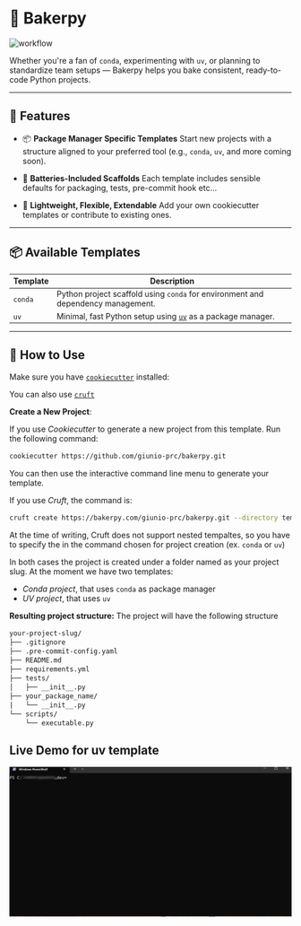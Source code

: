 # 🧁 Bakerpy

![workflow](https://github.com/giunio-prc/bakerpy/actions/workflows/main.yml/badge.svg)

Whether you're a fan of `conda`, experimenting with `uv`, or planning to standardize team setups — Bakerpy helps you bake consistent, ready-to-code Python projects.

---

## 🚀 Features

- 📦 **Package Manager Specific Templates**
  Start new projects with a structure aligned to your preferred tool (e.g., `conda`, `uv`, and more coming soon).

- 🧰 **Batteries-Included Scaffolds**
  Each template includes sensible defaults for packaging, tests, pre-commit hook etc...

- 🧪 **Lightweight, Flexible, Extendable**
  Add your own cookiecutter templates or contribute to existing ones.

---

## 📦 Available Templates

| Template | Description |
|----------|-------------|
| `conda`  | Python project scaffold using `conda` for environment and dependency management. |
| `uv`     | Minimal, fast Python setup using [`uv`](https://github.com/astral-sh/uv) as a package manager. |

---

## 🧁 How to Use

Make sure you have [`cookiecutter`](https://cookiecutter.readthedocs.io/en/latest/installation.html) installed:

You can also use [`cruft`](https://cruft.github.io/cruft/#installation)


**Create a New Project**:

   If you use *Cookiecutter* to generate a new project from this template. Run the following command:

   ```bash
   cookiecutter https://github.com/giunio-prc/bakerpy.git
   ```
   You can then use the interactive command line menu to generate your template.

   If you use *Cruft*, the command is:

   ```bash
   cruft create https://bakerpy.com/giunio-prc/bakerpy.git --directory templates/<template-name>
   ```
   At the time of writing, Cruft does not support nested tempaltes,
   so you have to specify the <template-name> in the command chosen for project creation (ex. `conda` or `uv`)

In both cases the project is created under a folder named as your project slug.
At the moment we have two templates:
- *Conda project*, that uses `conda` as package manager
- *UV project*, that uses `uv`

**Resulting project structure:**
The project will have the following structure
```
your-project-slug/
├── .gitignore
├── .pre-commit-config.yaml
├── README.md
├── requirements.yml
├── tests/
│   ├── __init__.py
├── your_package_name/
|   └── __init__.py
└── scripts/
    └── executable.py
```

## Live Demo for uv template
![](https://github.com/giunio-prc/bakerpy/blob/main/live-demo.gif)
